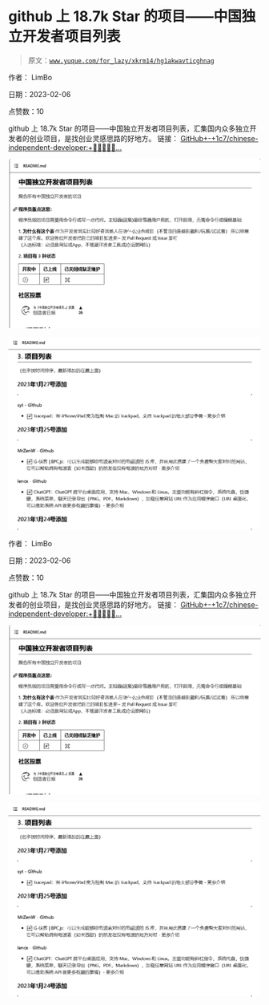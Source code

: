 # github 上 18.7k Star 的项目——中国独立开发者项目列表

> 原文：[`www.yuque.com/for_lazy/xkrm14/hg1akwavticghnag`](https://www.yuque.com/for_lazy/xkrm14/hg1akwavticghnag)

作者： LimBo

日期：2023-02-06

点赞数：10

github 上 18.7k Star 的项目——中国独立开发者项目列表，汇集国内众多独立开发者的创业项目，是找创业灵感思路的好地方。 链接： [GitHub+-+1c7/chinese-independent-developer:+👩🏿‍💻👨🏾...](https://github.com/1c7/chinese-independent-developer)

![](img/2a1adae740044af3dd96e83f9c15e3db.png)

![](img/735acab44a4117bc0ef9469b8c59df2d.png)

作者： LimBo

日期：2023-02-06

点赞数：10

github 上 18.7k Star 的项目——中国独立开发者项目列表，汇集国内众多独立开发者的创业项目，是找创业灵感思路的好地方。 链接： [GitHub+-+1c7/chinese-independent-developer:+👩🏿‍💻👨🏾...](https://github.com/1c7/chinese-independent-developer)

![](img/2a1adae740044af3dd96e83f9c15e3db.png)

![](img/735acab44a4117bc0ef9469b8c59df2d.png)



